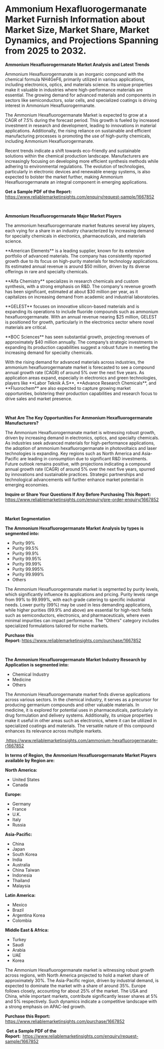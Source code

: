 <p><h1>Ammonium Hexafluorogermanate Market Furnish Information about Market Size, Market Share, Market Dynamics, and Projections Spanning from 2025 to 2032.</h1></p><p><strong>Ammonium Hexafluorogermanate Market Analysis and Latest Trends</strong></p>
<p><p>Ammonium Hexafluorogermanate is an inorganic compound with the chemical formula NH4GeF6, primarily utilized in various applications, including electronics, optics, and materials science. Its unique properties make it valuable in industries where high-performance materials are essential. The growing demand for advanced materials and components in sectors like semiconductors, solar cells, and specialized coatings is driving interest in Ammonium Hexafluorogermanate.</p><p>The Ammonium Hexafluorogermanate Market is expected to grow at a CAGR of 7.5% during the forecast period. This growth is fueled by increased investment in research and development, leading to innovations in material applications. Additionally, the rising reliance on sustainable and efficient manufacturing processes is promoting the use of high-purity chemicals, including Ammonium Hexafluorogermanate.</p><p>Recent trends indicate a shift towards eco-friendly and sustainable solutions within the chemical production landscape. Manufacturers are increasingly focusing on developing more efficient synthesis methods while adhering to environmental regulations. The evolution of technologies, particularly in electronic devices and renewable energy systems, is also expected to bolster the market further, making Ammonium Hexafluorogermanate an integral component in emerging applications.</p></p>
<p><strong>Get a Sample PDF of the Report:&nbsp;</strong> <a href="https://www.reliablemarketinsights.com/enquiry/request-sample/1667852?utm_campaign=3359&utm_medium=2&utm_source=Github&utm_content=ia&utm_term=19042025&utm_id=ammonium-hexafluorogermanate">https://www.reliablemarketinsights.com/enquiry/request-sample/1667852</a></p>
<p>&nbsp;</p>
<p><strong>Ammonium Hexafluorogermanate Major Market Players</strong></p>
<p><p>The ammonium hexafluorogermanate market features several key players, each vying for a share in an industry characterized by increasing demand for specialty chemicals in electronics, pharmaceuticals, and materials science.</p><p>**American Elements** is a leading supplier, known for its extensive portfolio of advanced materials. The company has consistently reported growth due to its focus on high-purity materials for technology applications. Its estimated annual revenue is around $50 million, driven by its diverse offerings in rare and specialty chemicals.</p><p>**Alfa Chemistry** specializes in research chemicals and custom synthesis, with a strong emphasis on R&D. The company's revenue growth has been significant, estimated at about $30 million per year, as it capitalizes on increasing demand from academic and industrial laboratories.</p><p>**GELEST** focuses on innovative silicon-based materials and is expanding its operations to include fluoride compounds such as ammonium hexafluorogermanate. With an annual revenue nearing $25 million, GELEST is positioned for growth, particularly in the electronics sector where novel materials are critical.</p><p>**BOC Sciences** has seen substantial growth, projecting revenues of approximately $40 million annually. The company’s strategic investments in expanding its production capabilities suggest a robust future in meeting the increasing demand for specialty chemicals.</p><p>With the rising demand for advanced materials across industries, the ammonium hexafluorogermanate market is forecasted to see a compound annual growth rate (CAGR) of around 5% over the next five years. As application areas expand, especially in electronics and green technologies, players like **Labor Teknik A.S**, **Advance Research Chemicals**, and **Fluorochem** are also expected to capture growing market opportunities, bolstering their production capabilities and research focus to drive sales and market presence.</p></p>
<p>&nbsp;</p>
<p><strong>What Are The Key Opportunities For Ammonium Hexafluorogermanate Manufacturers?</strong></p>
<p><p>The Ammonium Hexafluorogermanate market is witnessing robust growth, driven by increasing demand in electronics, optics, and specialty chemicals. As industries seek advanced materials for high-performance applications, the adoption of ammonium hexafluorogermanate in photovoltaics and laser technologies is expanding. Key regions such as North America and Asia-Pacific are leading in consumption due to significant R&D investments. Future outlook remains positive, with projections indicating a compound annual growth rate (CAGR) of around 5% over the next five years, spurred by innovations and sustainable practices. Strategic partnerships and technological advancements will further enhance market potential in emerging economies.</p></p>
<p><strong>Inquire or Share Your Questions If Any Before Purchasing This Report:</strong> <a href="https://www.reliablemarketinsights.com/enquiry/pre-order-enquiry/1667852?utm_campaign=3359&utm_medium=2&utm_source=Github&utm_content=ia&utm_term=19042025&utm_id=ammonium-hexafluorogermanate">https://www.reliablemarketinsights.com/enquiry/pre-order-enquiry/1667852</a></p>
<p>&nbsp;</p>
<p><strong>Market Segmentation</strong></p>
<p><strong>The Ammonium Hexafluorogermanate Market Analysis by types is segmented into:</strong></p>
<p><ul><li>Purity 99%</li><li>Purity 99.5%</li><li>Purity 99.9%</li><li>Purity 99.95%</li><li>Purity 99.99%</li><li>Purity 99.995%</li><li>Purity 99.999%</li><li>Others</li></ul></p>
<p><p>The Ammonium Hexafluorogermanate market is segmented by purity levels, which significantly influence its applications and pricing. Purity levels range from 99% to 99.999%, with each grade catering to specific industrial needs. Lower purity (99%) may be used in less demanding applications, while higher purities (99.9% and above) are essential for high-tech fields such as semiconductors, electronics, and pharmaceuticals, where even minimal impurities can impact performance. The "Others" category includes specialized formulations tailored for niche markets.</p></p>
<p><strong>Purchase this Report:&nbsp;</strong><a href="https://www.reliablemarketinsights.com/purchase/1667852?utm_campaign=3359&utm_medium=2&utm_source=Github&utm_content=ia&utm_term=19042025&utm_id=ammonium-hexafluorogermanate">https://www.reliablemarketinsights.com/purchase/1667852</a></p>
<p>&nbsp;</p>
<p><strong>The Ammonium Hexafluorogermanate Market Industry Research by Application is segmented into:</strong></p>
<p><ul><li>Chemical Industry</li><li>Medicine</li><li>Others</li></ul></p>
<p><p>The Ammonium Hexafluorogermanate market finds diverse applications across various sectors. In the chemical industry, it serves as a precursor for producing germanium compounds and other valuable materials. In medicine, it is explored for potential uses in pharmaceuticals, particularly in drug formulation and delivery systems. Additionally, its unique properties make it useful in other areas such as electronics, where it can be utilized in specialized coatings and materials. The versatile nature of this compound enhances its relevance across multiple markets.</p></p>
<p><a href="https://www.reliablemarketinsights.com/ammonium-hexafluorogermanate-r1667852?utm_campaign=3359&utm_medium=2&utm_source=Github&utm_content=ia&utm_term=19042025&utm_id=ammonium-hexafluorogermanate">&nbsp;https://www.reliablemarketinsights.com/ammonium-hexafluorogermanate-r1667852</a></p>
<p><strong>In terms of Region, the Ammonium Hexafluorogermanate Market Players available by Region are:</strong></p>
<p>
    <p> <strong> North America: </strong>
        <ul>
            <li>United States</li>
            <li>Canada</li>
        </ul>
        </p> 
    <p> <strong> Europe: </strong>
        <ul>
            <li>Germany</li>
            <li>France</li>
            <li>U.K.</li>
            <li>Italy</li>
            <li>Russia</li>
        </ul>
        </p> 
    <p> <strong> Asia-Pacific: </strong>
        <ul>
            <li>China</li>
            <li>Japan</li>
            <li>South Korea</li>
            <li>India</li>
            <li>Australia</li>
            <li>China Taiwan</li>
            <li>Indonesia</li>
            <li>Thailand</li>
            <li>Malaysia</li>
        </ul>
        </p> 
    <p> <strong> Latin America: </strong>
        <ul>
            <li>Mexico</li>
            <li>Brazil</li>
            <li>Argentina Korea</li>
            <li>Colombia</li>
        </ul>
        </p> 
    <p> <strong> Middle East & Africa: </strong>
        <ul>
            <li>Turkey</li>
            <li>Saudi</li>
            <li>Arabia</li>
            <li>UAE</li>
            <li>Korea</li>
        </ul>
    </p>
    </p>
<p><p>The Ammonium Hexafluorogermanate market is witnessing robust growth across regions, with North America projected to hold a market share of approximately 30%. The Asia-Pacific region, driven by industrial demand, is expected to dominate the market with a share of around 35%. Europe follows closely, accounting for about 25% of the market. The USA and China, while important markets, contribute significantly lesser shares at 5% and 5% respectively. Such dynamics indicate a competitive landscape with a strong emphasis on APAC-led growth.</p></p>
<p><strong>Purchase this Report: </strong><a href="https://www.reliablemarketinsights.com/purchase/1667852?utm_campaign=3359&utm_medium=2&utm_source=Github&utm_content=ia&utm_term=19042025&utm_id=ammonium-hexafluorogermanate">https://www.reliablemarketinsights.com/purchase/1667852</a></p>
<p>&nbsp;<strong>Get a Sample PDF of the Report:&nbsp;&nbsp;</strong><a href="https://www.reliablemarketinsights.com/enquiry/request-sample/1667852?utm_campaign=3359&utm_medium=2&utm_source=Github&utm_content=ia&utm_term=19042025&utm_id=ammonium-hexafluorogermanate">https://www.reliablemarketinsights.com/enquiry/request-sample/1667852</a></p>
<p><strong></strong></p>
<p><p></p><p></p><p></p></p>